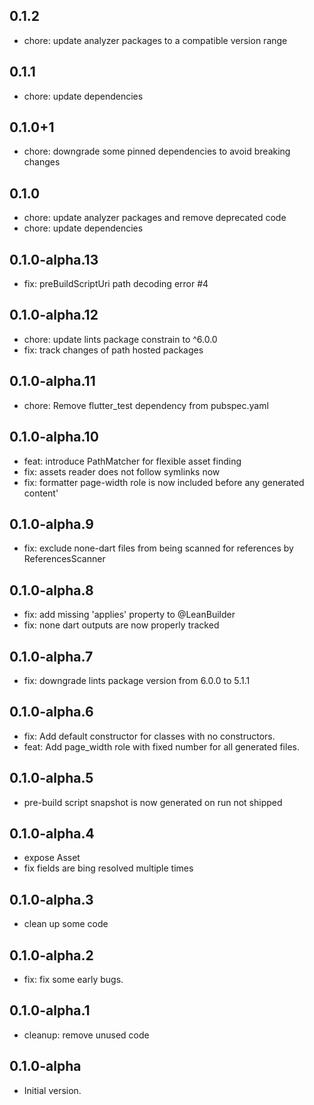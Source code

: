 ## 0.1.2
- chore: update analyzer packages to a compatible version range
## 0.1.1
- chore: update dependencies
## 0.1.0+1
- chore: downgrade some pinned dependencies to avoid breaking changes
## 0.1.0
- chore: update analyzer packages and remove deprecated code
- chore: update dependencies
## 0.1.0-alpha.13
- fix: preBuildScriptUri path decoding error #4
## 0.1.0-alpha.12
- chore: update lints package constrain to ^6.0.0
- fix: track changes of path hosted packages
## 0.1.0-alpha.11
- chore: Remove flutter_test dependency from pubspec.yaml
## 0.1.0-alpha.10
- feat: introduce PathMatcher for flexible asset finding
- fix: assets reader does not follow symlinks now
- fix: formatter page-width role is now included before any generated content'
## 0.1.0-alpha.9
- fix: exclude none-dart files from being scanned for references by ReferencesScanner
## 0.1.0-alpha.8
- fix: add missing 'applies' property to @LeanBuilder
- fix: none dart outputs are now properly tracked
## 0.1.0-alpha.7
- fix: downgrade lints package version from 6.0.0 to 5.1.1
## 0.1.0-alpha.6
- fix: Add default constructor for classes with no constructors.
- feat: Add page_width role with fixed number for all generated files.
## 0.1.0-alpha.5
- pre-build script snapshot is now generated on run not shipped
## 0.1.0-alpha.4
- expose Asset
- fix fields are bing resolved multiple times
## 0.1.0-alpha.3
- clean up some code
## 0.1.0-alpha.2
- fix: fix some early bugs.
## 0.1.0-alpha.1
- cleanup: remove unused code

## 0.1.0-alpha

- Initial version.

